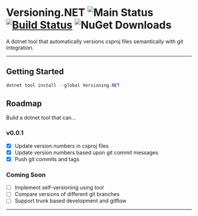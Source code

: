 # Versioning.NET ![Main Status](https://github.com/cbcrouse/Versioning.NET/workflows/Main%20Status/badge.svg?branch=main) [![Build Status](https://caseycrouse.visualstudio.com/Github/_apis/build/status/Versioning.NET/Versioning.NET-CD?branchName=main)](https://caseycrouse.visualstudio.com/Github/_build/latest?definitionId=8&branchName=main) ![NuGet Downloads](https://img.shields.io/nuget/dt/Versioning.NET)

A dotnet tool that automatically versions csproj files semantically with git integration.

---

## Getting Started

```powershell
dotnet tool install --global Versioning.NET
```

## Roadmap

Build a dotnet tool that can...

### v0.0.1

- [x] Update version numbers in csproj files
- [x] Update version numbers based upon git commit messages
- [x] Push git commits and tags

### Coming Soon

- [ ] Implement self-versioning using tool
- [ ] Compare versions of different git branches
- [ ] Support trunk based development and gitflow

---
